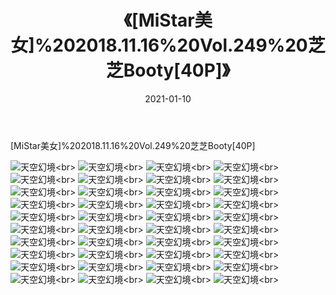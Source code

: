 ﻿---
layout: post
title: 《[MiStar美女]%202018.11.16%20Vol.249%20芝芝Booty[40P]》
date: 2021-01-10
img: http://photo.orgx.cf/性感/2021/[MiStar美女]%202018.11.16%20Vol.249%20芝芝Booty[40P]/000.jpg
tags: [美女,性感,泳衣]
---

[MiStar美女]%202018.11.16%20Vol.249%20芝芝Booty[40P]



![天空幻境](http://photo.orgx.cf/性感/2021/[MiStar美女]%202018.11.16%20Vol.249%20芝芝Booty[40P]/001.jpg''天空幻境'')<br>
![天空幻境](http://photo.orgx.cf/性感/2021/[MiStar美女]%202018.11.16%20Vol.249%20芝芝Booty[40P]/002.jpg''天空幻境'')<br>
![天空幻境](http://photo.orgx.cf/性感/2021/[MiStar美女]%202018.11.16%20Vol.249%20芝芝Booty[40P]/003.jpg''天空幻境'')<br>
![天空幻境](http://photo.orgx.cf/性感/2021/[MiStar美女]%202018.11.16%20Vol.249%20芝芝Booty[40P]/004.jpg''天空幻境'')<br>
![天空幻境](http://photo.orgx.cf/性感/2021/[MiStar美女]%202018.11.16%20Vol.249%20芝芝Booty[40P]/005.jpg''天空幻境'')<br>
![天空幻境](http://photo.orgx.cf/性感/2021/[MiStar美女]%202018.11.16%20Vol.249%20芝芝Booty[40P]/006.jpg''天空幻境'')<br>
![天空幻境](http://photo.orgx.cf/性感/2021/[MiStar美女]%202018.11.16%20Vol.249%20芝芝Booty[40P]/007.jpg''天空幻境'')<br>
![天空幻境](http://photo.orgx.cf/性感/2021/[MiStar美女]%202018.11.16%20Vol.249%20芝芝Booty[40P]/008.jpg''天空幻境'')<br>
![天空幻境](http://photo.orgx.cf/性感/2021/[MiStar美女]%202018.11.16%20Vol.249%20芝芝Booty[40P]/009.jpg''天空幻境'')<br>
![天空幻境](http://photo.orgx.cf/性感/2021/[MiStar美女]%202018.11.16%20Vol.249%20芝芝Booty[40P]/010.jpg''天空幻境'')<br>
![天空幻境](http://photo.orgx.cf/性感/2021/[MiStar美女]%202018.11.16%20Vol.249%20芝芝Booty[40P]/011.jpg''天空幻境'')<br>
![天空幻境](http://photo.orgx.cf/性感/2021/[MiStar美女]%202018.11.16%20Vol.249%20芝芝Booty[40P]/012.jpg''天空幻境'')<br>
![天空幻境](http://photo.orgx.cf/性感/2021/[MiStar美女]%202018.11.16%20Vol.249%20芝芝Booty[40P]/013.jpg''天空幻境'')<br>
![天空幻境](http://photo.orgx.cf/性感/2021/[MiStar美女]%202018.11.16%20Vol.249%20芝芝Booty[40P]/014.jpg''天空幻境'')<br>
![天空幻境](http://photo.orgx.cf/性感/2021/[MiStar美女]%202018.11.16%20Vol.249%20芝芝Booty[40P]/015.jpg''天空幻境'')<br>
![天空幻境](http://photo.orgx.cf/性感/2021/[MiStar美女]%202018.11.16%20Vol.249%20芝芝Booty[40P]/016.jpg''天空幻境'')<br>
![天空幻境](http://photo.orgx.cf/性感/2021/[MiStar美女]%202018.11.16%20Vol.249%20芝芝Booty[40P]/017.jpg''天空幻境'')<br>
![天空幻境](http://photo.orgx.cf/性感/2021/[MiStar美女]%202018.11.16%20Vol.249%20芝芝Booty[40P]/018.jpg''天空幻境'')<br>
![天空幻境](http://photo.orgx.cf/性感/2021/[MiStar美女]%202018.11.16%20Vol.249%20芝芝Booty[40P]/019.jpg''天空幻境'')<br>
![天空幻境](http://photo.orgx.cf/性感/2021/[MiStar美女]%202018.11.16%20Vol.249%20芝芝Booty[40P]/020.jpg''天空幻境'')<br>
![天空幻境](http://photo.orgx.cf/性感/2021/[MiStar美女]%202018.11.16%20Vol.249%20芝芝Booty[40P]/021.jpg''天空幻境'')<br>
![天空幻境](http://photo.orgx.cf/性感/2021/[MiStar美女]%202018.11.16%20Vol.249%20芝芝Booty[40P]/022.jpg''天空幻境'')<br>
![天空幻境](http://photo.orgx.cf/性感/2021/[MiStar美女]%202018.11.16%20Vol.249%20芝芝Booty[40P]/023.jpg''天空幻境'')<br>
![天空幻境](http://photo.orgx.cf/性感/2021/[MiStar美女]%202018.11.16%20Vol.249%20芝芝Booty[40P]/024.jpg''天空幻境'')<br>
![天空幻境](http://photo.orgx.cf/性感/2021/[MiStar美女]%202018.11.16%20Vol.249%20芝芝Booty[40P]/025.jpg''天空幻境'')<br>
![天空幻境](http://photo.orgx.cf/性感/2021/[MiStar美女]%202018.11.16%20Vol.249%20芝芝Booty[40P]/026.jpg''天空幻境'')<br>
![天空幻境](http://photo.orgx.cf/性感/2021/[MiStar美女]%202018.11.16%20Vol.249%20芝芝Booty[40P]/027.jpg''天空幻境'')<br>
![天空幻境](http://photo.orgx.cf/性感/2021/[MiStar美女]%202018.11.16%20Vol.249%20芝芝Booty[40P]/028.jpg''天空幻境'')<br>
![天空幻境](http://photo.orgx.cf/性感/2021/[MiStar美女]%202018.11.16%20Vol.249%20芝芝Booty[40P]/029.jpg''天空幻境'')<br>
![天空幻境](http://photo.orgx.cf/性感/2021/[MiStar美女]%202018.11.16%20Vol.249%20芝芝Booty[40P]/030.jpg''天空幻境'')<br>
![天空幻境](http://photo.orgx.cf/性感/2021/[MiStar美女]%202018.11.16%20Vol.249%20芝芝Booty[40P]/031.jpg''天空幻境'')<br>
![天空幻境](http://photo.orgx.cf/性感/2021/[MiStar美女]%202018.11.16%20Vol.249%20芝芝Booty[40P]/032.jpg''天空幻境'')<br>
![天空幻境](http://photo.orgx.cf/性感/2021/[MiStar美女]%202018.11.16%20Vol.249%20芝芝Booty[40P]/033.jpg''天空幻境'')<br>
![天空幻境](http://photo.orgx.cf/性感/2021/[MiStar美女]%202018.11.16%20Vol.249%20芝芝Booty[40P]/034.jpg''天空幻境'')<br>
![天空幻境](http://photo.orgx.cf/性感/2021/[MiStar美女]%202018.11.16%20Vol.249%20芝芝Booty[40P]/035.jpg''天空幻境'')<br>
![天空幻境](http://photo.orgx.cf/性感/2021/[MiStar美女]%202018.11.16%20Vol.249%20芝芝Booty[40P]/036.jpg''天空幻境'')<br>
![天空幻境](http://photo.orgx.cf/性感/2021/[MiStar美女]%202018.11.16%20Vol.249%20芝芝Booty[40P]/037.jpg''天空幻境'')<br>
![天空幻境](http://photo.orgx.cf/性感/2021/[MiStar美女]%202018.11.16%20Vol.249%20芝芝Booty[40P]/038.jpg''天空幻境'')<br>
![天空幻境](http://photo.orgx.cf/性感/2021/[MiStar美女]%202018.11.16%20Vol.249%20芝芝Booty[40P]/039.jpg''天空幻境'')<br>
![天空幻境](http://photo.orgx.cf/性感/2021/[MiStar美女]%202018.11.16%20Vol.249%20芝芝Booty[40P]/040.jpg''天空幻境'')<br>